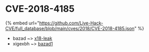 # CVE-2018-4185
{% embed url="https://github.com/Live-Hack-CVE/full_database/blob/main/cves/2018/CVE-2018-4185.json" %}

* bazad ~> [x18-leak](https://www.alice-snow.ru/2018/database/cve-2018-4185/x18-leak-bazad)
* xigexbh ~> [bazad1](https://www.alice-snow.ru/2018/database/cve-2018-4185/bazad1-xigexbh)